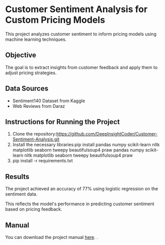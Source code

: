 # Customer Sentiment Analysis for Custom Pricing Models

This project analyzes customer sentiment to inform pricing models using machine learning techniques. 

## Objective
The goal is to extract insights from customer feedback and apply them to adjust pricing strategies.

## Data Sources
- Sentiment140 Dataset from Kaggle
- Web Reviews from Daraz

## Instructions for Running the Project
1. Clone the repository:https://github.com/DeepInsightCoder/Customer-Sentiment-Analysis.git
2. Install the necessary libraries:pip install pandas numpy scikit-learn nltk matplotlib seaborn tweepy beautifulsoup4 praw
pandas
numpy
scikit-learn
nltk
matplotlib
seaborn
tweepy
beautifulsoup4
praw
3. pip install -r requirements.txt

## Results
The project achieved an accuracy of 77% using logistic regression on the sentiment data.

This reflects the model's performance in predicting customer sentiment based on pricing feedback.

## Manual
You can download the project manual [here](https://github.com/DeepInsightCoder/Customer-Sentiment-Analysis/blob/main/Project_Manual.docx).
.











